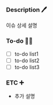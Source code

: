 ### Description 🖊️
이슈 상세 설명

### To-do 🧑‍💻
- [ ] to-do list1
- [ ] to-do list2
- [ ] to-do list3

### ETC ➕
- 추가 설명